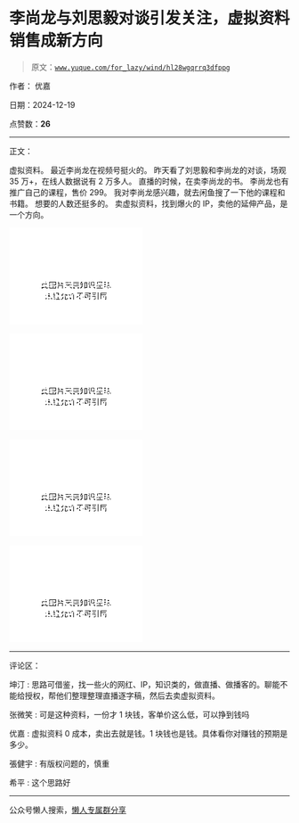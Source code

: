 # 李尚龙与刘思毅对谈引发关注，虚拟资料销售成新方向

> 原文：[`www.yuque.com/for_lazy/wind/hl28wgqrrq3dfppg`](https://www.yuque.com/for_lazy/wind/hl28wgqrrq3dfppg)

作者： 优嘉

日期：2024-12-19

点赞数：**26**

* * *

正文：

虚拟资料。 最近李尚龙在视频号挺火的。 昨天看了刘思毅和李尚龙的对谈，场观 35 万+，在线人数据说有 2 万多人。 直播的时候，在卖李尚龙的书。
李尚龙也有推广自己的课程，售价 299。 我对李尚龙感兴趣，就去闲鱼搜了一下他的课程和书籍。 想要的人数还挺多的。 卖虚拟资料，找到爆火的
IP，卖他的延伸产品，是一个方向。

![](img/7fad8d05eedca4366a49594a71efe035.png "None")

![](img/953cee4e8956cf180aef7ae9fa489fc1.png "None")

![](img/c383d6a3cc199f6aee228c8b7052971a.png "None")

![](img/f862392977720b5a66f8056064fd559c.png "None")

* * *

评论区：

坤汀 : 思路可借鉴，找一些火的网红、IP，知识类的，做直播、做播客的。聊能不能给授权，帮他们整理整理直播逐字稿，然后去卖虚拟资料。

张微笑 : 可是这种资料，一份才 1 块钱，客单价这么低，可以挣到钱吗

优嘉 : 虚拟资料 0 成本，卖出去就是钱。1 块钱也是钱。具体看你对赚钱的预期是多少。

張健宇 : 有版权问题的，慎重

希平 : 这个思路好

* * *

公众号懒人搜索，[懒人专属群分享](https://lazybook.fun/#/blog/group)